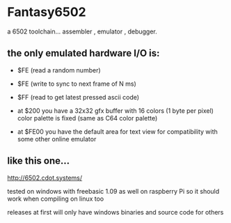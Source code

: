 # Fantasy6502

a 6502 toolchain... assembler , emulator , debugger.

## the only emulated hardware I/O is:
* $FE (read a random number)
* $FE (write to sync to next frame of N ms)
* $FF (read to get latest pressed ascii code)

* at $200 you have a 32x32 gfx buffer
with 16 colors (1 byte per pixel)
color palette is fixed (same as C64 color palette)

* at $FE00 you have the default area for text view
for compatibility with some other online emulator

## like this one...
http://6502.cdot.systems/

tested on windows with freebasic 1.09
as well on raspberry Pi
so it should work when compiling on linux too

releases at first will only have windows binaries
and source code for others
